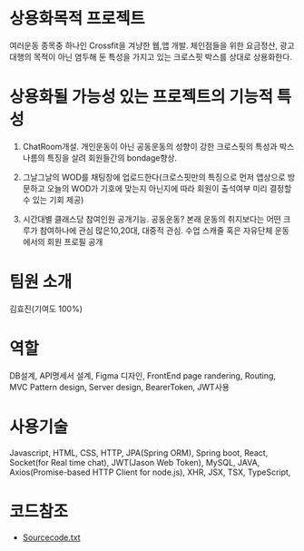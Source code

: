 # 상용화목적 프로젝트
여러운동 종목중 하나인 Crossfit을 겨냥한 웹,앱 개발. 체인점들을 위한 요금정산, 광고대행의 목적이 아닌 염두해 둔 특성을 가지고 있는 크로스핏 박스를 상대로 상용화한다. 

# 상용화될 가능성 있는 프로젝트의 기능적 특성
1. ChatRoom개설. 개인운동이 아닌 공동운동의 성향이 강한 크로스핏의 특성과 박스 나름의 특징을 살려 회원들간의 bondage향상. 

1. 그날그날의 WOD를 채팅창에 업로드한다(크로스핏만의 특징으로 먼저 앱상으로 방문하고 오늘의 WOD가 기호에 맞는지 아닌지에 따라 회원이 출석여부 미리 결정할수 있는 기회 제공)

1. 시간대별 클래스당 참여인원 공개기능. 공동운동? 본래 운동의 취지보다는 어떤 크루가 참여하나에 관심 많은10,20대, 대중적 관심. 수업 스캐줄 혹은 자유단체 운동에서의 회원 프로필 공개


# 팀원 소개 
김효진(기여도 100%)

# 역할
DB설계, API명세서 설계, Figma 디자인, FrontEnd page randering, Routing, MVC Pattern design, Server design, BearerToken, JWT사용

# 사용기술
 Javascript, HTML, CSS, HTTP, JPA(Spring ORM), Spring boot, React, Socket(for Real time chat), JWT(Jason Web Token), MySQL, JAVA, Axios(Promise-based HTTP Client for node.js), XHR, JSX, TSX, TypeScript, 

# 코드참조
- [Sourcecode.txt](https://github.com/dhflekddy/MYWorkoutProject)
